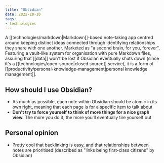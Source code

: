 ```yaml
---
title: "Obsidian"
date: 2022-10-10
tags:
- technologies
---
```


A [[technologies/markdown|Markdown]]-based note-taking app centred around keeping distinct ideas connected through identifying relationships they share with one another. Marketed as "a second brain, for you, forever". Featuring a vault-like system for organisation with pure Markdown files, assuring that [[data]] won't be lost if Obsidian eventually shuts down (since it's a [[technologies/open-source|closed source]] service), it is a form of [[productivity/personal-knowledge-management|personal knowledge management]].

## How should I use Obsidian?
* As much as possible, each note within Obsidian should be atomic in its own right, meaning that each page is for a specific item to talk about
* **Don't try to force yourself to think of more things for a nice graph view.** The more you do it, the more you'll eventually tire yourself out

## Personal opinion
- Pretty cool that backlinking is easy, and that relationships between notes are prioritised (described as "links being first-class citizens" by Obsidian)